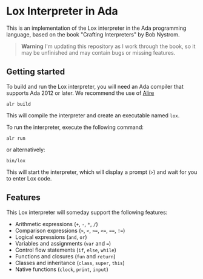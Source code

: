 # Lox Interpreter in Ada

This is an implementation of the Lox interpreter in the Ada programming language,
based on the book "Crafting Interpreters" by Bob Nystrom.

> **Warning**
> I'm updating this repository as I work through the book, so it may be unfinished and may contain bugs or missing features.

## Getting started

To build and run the Lox interpreter, you will need an Ada compiler that supports Ada 2012 or later.
We recommend the use of [Alire](<https://alire.ada.dev/>)

```shell
alr build
```

This will compile the interpreter and create an executable named `lox`.

To run the interpreter, execute the following command:

```shell
alr run
```

or alternatively:

```shell
bin/lox
```

This will start the interpreter, which will display a prompt (`>`) and wait for you to enter Lox code.

## Features

This Lox interpreter will someday support the following features:

- Arithmetic expressions (`+`, `-`, `*`, `/`)
- Comparison expressions (`>`, `<`, `>=`, `<=`, `==`, `!=`)
- Logical expressions (`and`, `or`)
- Variables and assignments (`var` and `=`)
- Control flow statements (`if`, `else`, `while`)
- Functions and closures (`fun` and `return`)
- Classes and inheritance (`class`, `super`, `this`)
- Native functions (`clock`, `print`, `input`)
